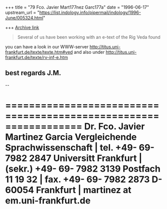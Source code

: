 +++
title = "79 Fco. Javier Mart177nez Garc177a"
date = "1996-06-17"
upstream_url = "https://list.indology.info/pipermail/indology/1996-June/005324.html"

+++
[Archive link](https://list.indology.info/pipermail/indology/1996-June/005324.html)

> Several of us have been working with an e-text of the Rig Veda found 

you can have a look in our WWW-server
http://titus.uni-frankfurt.de/texte/texte.htm#ved
and also under
http://titus.uni-frankfurt.de/texte/rv-inf-e.htm

best regards
J.M.
--

-- 

=================================================================
                  Dr. Fco. Javier Martinez Garcia
Vergleichende Sprachwissenschaft  |  tel.     +49- 69- 7982 2847
Universitt Frankfurt             |   (sekr.) +49- 69- 7982 3139
Postfach 11 19 32                 |  fax.     +49- 69- 7982 2873
D-60054 Frankfurt                 |  martinez at em.uni-frankfurt.de
=================================================================




